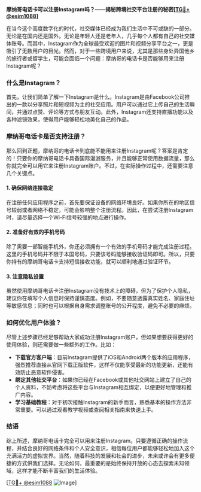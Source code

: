 **摩纳哥电话卡可以注册Instagram吗？——揭秘跨境社交平台注册的秘密[[TG💪+ @esim1088](https://t.me/s/esim1088)]**

在当今这个高度数字化的时代，社交媒体已经成为我们生活中不可或缺的一部分。无论是在国内还是国外，无论是年轻人还是老年人，几乎每个人都有自己的社交媒体账号。而其中，Instagram作为全球最受欢迎的图片和视频分享平台之一，更是吸引了无数用户的目光。然而，对于一些跨境用户来说，尤其是那些身处异国他乡的旅行者或留学生，可能会面临一个问题：摩纳哥的电话卡是否能够用来注册Instagram呢？

### 什么是Instagram？

首先，让我们简单了解一下Instagram是什么。Instagram是由Facebook公司推出的一款以分享照片和短视频为主的社交应用。用户可以通过它上传自己的生活瞬间，并通过点赞、评论等方式与朋友互动。此外，Instagram还支持直播功能以及各种滤镜效果，使得用户能够轻松地美化自己的作品。

### 摩纳哥电话卡是否支持注册？

那么回到正题，摩纳哥的电话卡到底能不能用来注册Instagram呢？答案是肯定的！只要你的摩纳哥电话卡具备国际漫游服务，并且能够正常使用数据流量，那么你就完全可以用它来注册Instagram账户。不过，在实际操作过程中，还需要注意几个关键点。

#### 1. 确保网络连接稳定

在注册任何应用程序之前，首先要保证设备的网络环境良好。如果你所在的地区信号较弱或者网络不稳定，可能会影响整个注册流程。因此，在尝试注册Instagram时，请尽量选择一个Wi-Fi信号较强的地点进行操作。

#### 2. 准备好有效的手机号码

除了需要一部智能手机外，你还必须拥有一个有效的手机号码才能完成注册过程。这里的手机号码并不限于本国号码，只要该号码能够接收验证码即可。所以，只要你持有的摩纳哥电话卡支持短信接收功能，就可以顺利地通过验证环节。

#### 3. 注意隐私设置

虽然使用摩纳哥电话卡注册Instagram没有技术上的障碍，但为了保护个人隐私，建议你在填写个人信息时保持谨慎态度。例如，不要随意透露真实姓名、家庭住址等敏感信息；同时也可以根据自身需求调整账号的公开程度，避免不必要的麻烦。

### 如何优化用户体验？

尽管上述步骤已经足够帮助大家成功注册Instagram账户，但如果想要获得更好的使用体验，则还需要做一些额外的工作。比如：

- **下载官方客户端**：目前Instagram提供了iOS和Android两个版本的应用程序，强烈推荐直接从官网下载正版软件，这样不仅能享受最新的功能更新，还能有效防止恶意软件侵害。
- **绑定其他社交平台**：如果你已经在Facebook或其他社交网站上建立了自己的个人资料，不妨考虑将这些平台与Instagram相互绑定，以便更好地管理和推广内容。
- **学习基础教程**：对于初次接触Instagram的新手而言，熟悉基本的操作方法非常重要。可以通过观看教学视频或查阅相关指南来快速上手。

### 结语

综上所述，摩纳哥电话卡完全可以用来注册Instagram。只要遵循正确的操作流程，并结合良好的网络条件和个人安全意识，相信每位用户都能够轻松地加入这个充满活力的虚拟世界。当然，随着科技的发展和社会的进步，未来或许会有更多便捷的方式供我们选择。无论如何，最重要的是始终保持开放的心态去探索未知领域，这样才能不断丰富我们的生活体验。

[[TG💪+ @esim1088](https://t.me/s/esim1088) ![Image](https://i.postimg.cc/4NQfJmqS/Snipaste-2025-05-13-00-14-12.png)]